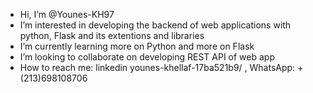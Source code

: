 - Hi, I’m @Younes-KH97
- I’m interested in developing the backend of web applications with python, Flask and its extentions and libraries
- I’m currently learning more on Python and more on Flask
- I’m looking to collaborate on developing REST API of web app
- How to reach me: linkedin younes-khellaf-17ba521b9/ , WhatsApp: +(213)698108706 

<!---
Younes-KH97/Younes-KH97 is a  special  repository because its `README.md` (this file) appears on your GitHub profile.
You can click the Preview link to take a look at your changes.
--->
